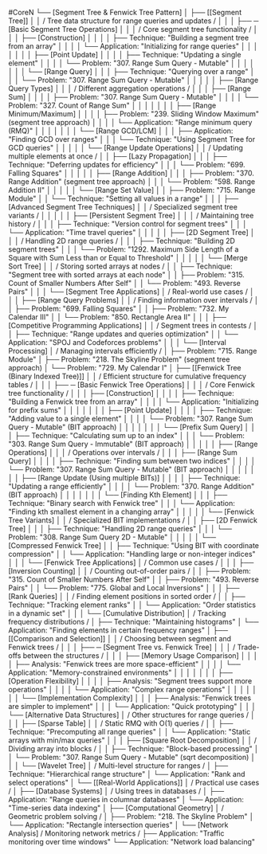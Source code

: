 #CoreN
└── [Segment Tree & Fenwick Tree Pattern]
    │
    ├── [[Segment Tree]]
    │   │   / Tree data structure for range queries and updates /
    │   │
    │   ├── ─ [Basic Segment Tree Operations]
    │   │   │   / Core segment tree functionality /
    │   │   │   ├── [Construction]
    │   │   │   │   ├── Technique: "Building a segment tree from an array"
    │   │   │   │   └── Application: "Initializing for range queries"
    │   │   │   │
    │   │   │   ├── [Point Update]
    │   │   │   │   ├── Technique: "Updating a single element"
    │   │   │   │   └── Problem: "307. Range Sum Query - Mutable"
    │   │   │   │
    │   │   │   └── [Range Query]
    │   │   │       ├── Technique: "Querying over a range"
    │   │   │       └── Problem: "307. Range Sum Query - Mutable"
    │   │   │
    │   │   ├── [Range Query Types]
    │   │   │   / Different aggregation operations /
    │   │   │   ├── [Range Sum]
    │   │   │   │   ├── Problem: "307. Range Sum Query - Mutable"
    │   │   │   │   └── Problem: "327. Count of Range Sum"
    │   │   │   │
    │   │   │   ├── [Range Minimum/Maximum]
    │   │   │   │   ├── Problem: "239. Sliding Window Maximum" (segment tree approach)
    │   │   │   │   └── Application: "Range minimum query (RMQ)"
    │   │   │   │
    │   │   │   └── [Range GCD/LCM]
    │   │   │       ├── Application: "Finding GCD over ranges"
    │   │   │       └── Technique: "Using Segment Tree for GCD queries"
    │   │   │
    │   │   └── [Range Update Operations]
    │   │       / Updating multiple elements at once /
    │   │       ├── [Lazy Propagation]
    │   │       │   ├── Technique: "Deferring updates for efficiency"
    │   │       │   └── Problem: "699. Falling Squares"
    │   │       │
    │   │       ├── [Range Addition]
    │   │       │   ├── Problem: "370. Range Addition" (segment tree approach)
    │   │       │   └── Problem: "598. Range Addition II"
    │   │       │
    │   │       └── [Range Set Value]
    │   │           ├── Problem: "715. Range Module"
    │   │           └── Technique: "Setting all values in a range"
    │   │
    │   ├── [Advanced Segment Tree Techniques]
    │   │   / Specialized segment tree variants /
    │   │   │
    │   │   ├── [Persistent Segment Tree]
    │   │   │   / Maintaining tree history /
    │   │   │   ├── Technique: "Version control for segment trees"
    │   │   │   └── Application: "Time travel queries"
    │   │   │
    │   │   ├── [2D Segment Tree]
    │   │   │   / Handling 2D range queries /
    │   │   │   ├── Technique: "Building 2D segment trees"
    │   │   │   └── Problem: "1292. Maximum Side Length of a Square with Sum Less than or Equal to Threshold"
    │   │   │
    │   │   └── [Merge Sort Tree]
    │   │       / Storing sorted arrays at nodes /
    │   │       ├── Technique: "Segment tree with sorted arrays at each node"
    │   │       ├── Problem: "315. Count of Smaller Numbers After Self"
    │   │       └── Problem: "493. Reverse Pairs"
    │   │
    │   └── [Segment Tree Applications]
    │       / Real-world use cases /
    │       │
    │       ├── [Range Query Problems]
    │       │   / Finding information over intervals /
    │       │   ├── Problem: "699. Falling Squares"
    │       │   ├── Problem: "732. My Calendar III"
    │       │   └── Problem: "850. Rectangle Area II"
    │       │
    │       ├── [Competitive Programming Applications]
    │       │   / Segment trees in contests /
    │       │   ├── Technique: "Range updates and queries optimization"
    │       │   └── Application: "SPOJ and Codeforces problems"
    │       │
    │       └── [Interval Processing]
    │           / Managing intervals efficiently /
    │           ├── Problem: "715. Range Module"
    │           ├── Problem: "218. The Skyline Problem" (segment tree approach)
    │           └── Problem: "729. My Calendar I"
    │
    ├── [[Fenwick Tree (Binary Indexed Tree)]]
    │   │   / Efficient structure for cumulative frequency tables /
    │   │
    │   ├── ─ [Basic Fenwick Tree Operations]
    │   │   │   / Core Fenwick tree functionality /
    │   │   │   ├── [Construction]
    │   │   │   │   ├── Technique: "Building a Fenwick tree from an array"
    │   │   │   │   └── Application: "Initializing for prefix sums"
    │   │   │   │
    │   │   │   ├── [Point Update]
    │   │   │   │   ├── Technique: "Adding value to a single element"
    │   │   │   │   └── Problem: "307. Range Sum Query - Mutable" (BIT approach)
    │   │   │   │
    │   │   │   └── [Prefix Sum Query]
    │   │   │       ├── Technique: "Calculating sum up to an index"
    │   │   │       └── Problem: "303. Range Sum Query - Immutable" (BIT approach)
    │   │   │
    │   │   ├── [Range Operations]
    │   │   │   / Operations over intervals /
    │   │   │   ├── [Range Sum Query]
    │   │   │   │   ├── Technique: "Finding sum between two indices"
    │   │   │   │   └── Problem: "307. Range Sum Query - Mutable" (BIT approach)
    │   │   │   │
    │   │   │   ├── [Range Update (Using multiple BITs)]
    │   │   │   │   ├── Technique: "Updating a range efficiently"
    │   │   │   │   └── Problem: "370. Range Addition" (BIT approach)
    │   │   │   │
    │   │   │   └── [Finding Kth Element]
    │   │   │       ├── Technique: "Binary search with Fenwick tree"
    │   │   │       └── Application: "Finding kth smallest element in a changing array"
    │   │   │
    │   │   └── [Fenwick Tree Variants]
    │   │       / Specialized BIT implementations /
    │   │       ├── [2D Fenwick Tree]
    │   │       │   ├── Technique: "Handling 2D range queries"
    │   │       │   └── Problem: "308. Range Sum Query 2D - Mutable"
    │   │       │
    │   │       └── [Compressed Fenwick Tree]
    │   │           ├── Technique: "Using BIT with coordinate compression"
    │   │           └── Application: "Handling large or non-integer indices"
    │   │
    │   └── [Fenwick Tree Applications]
    │       / Common use cases /
    │       │
    │       ├── [Inversion Counting]
    │       │   / Counting out-of-order pairs /
    │       │   ├── Problem: "315. Count of Smaller Numbers After Self"
    │       │   ├── Problem: "493. Reverse Pairs"
    │       │   └── Problem: "775. Global and Local Inversions"
    │       │
    │       ├── [Rank Queries]
    │       │   / Finding element positions in sorted order /
    │       │   ├── Technique: "Tracking element ranks"
    │       │   └── Application: "Order statistics in a dynamic set"
    │       │
    │       └── [Cumulative Distribution]
    │           / Tracking frequency distributions /
    │           ├── Technique: "Maintaining histograms"
    │           └── Application: "Finding elements in certain frequency ranges"
    │
    ├── [[Comparison and Selection]]
    │   │   / Choosing between segment and Fenwick trees /
    │   │
    │   ├── ─ [Segment Tree vs. Fenwick Tree]
    │   │   │   / Trade-offs between the structures /
    │   │   │   ├── [Memory Usage Comparison]
    │   │   │   │   ├── Analysis: "Fenwick trees are more space-efficient"
    │   │   │   │   └── Application: "Memory-constrained environments"
    │   │   │   │
    │   │   │   ├── [Operation Flexibility]
    │   │   │   │   ├── Analysis: "Segment trees support more operations"
    │   │   │   │   └── Application: "Complex range operations"
    │   │   │   │
    │   │   │   └── [Implementation Complexity]
    │   │   │       ├── Analysis: "Fenwick trees are simpler to implement"
    │   │   │       └── Application: "Quick prototyping"
    │   │
    │   └── [Alternative Data Structures]
    │       / Other structures for range queries /
    │       │
    │       ├── [Sparse Table]
    │       │   / Static RMQ with O(1) queries /
    │       │   ├── Technique: "Precomputing all range queries"
    │       │   └── Application: "Static arrays with min/max queries"
    │       │
    │       ├── [Square Root Decomposition]
    │       │   / Dividing array into blocks /
    │       │   ├── Technique: "Block-based processing"
    │       │   └── Problem: "307. Range Sum Query - Mutable" (sqrt decomposition)
    │       │
    │       └── [Wavelet Tree]
    │           / Multi-level structure for ranges /
    │           ├── Technique: "Hierarchical range structure"
    │           └── Application: "Rank and select operations"
    │
    └── [[Real-World Applications]]
        │   / Practical use cases /
        │
        ├── [Database Systems]
        │   / Using trees in databases /
        │   ├── Application: "Range queries in columnar databases"
        │   └── Application: "Time-series data indexing"
        │
        ├── [Computational Geometry]
        │   / Geometric problem solving /
        │   ├── Problem: "218. The Skyline Problem"
        │   └── Application: "Rectangle intersection queries"
        │
        └── [Network Analysis]
            / Monitoring network metrics /
            ├── Application: "Traffic monitoring over time windows"
            └── Application: "Network load balancing"
